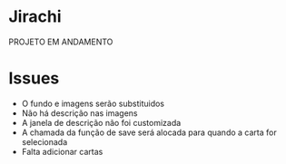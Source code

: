 # Jirachi

PROJETO EM ANDAMENTO

# Issues
- O fundo e imagens serão substituidos
- Não há descrição nas imagens
- A janela de descrição não foi customizada
- A chamada da função de save será alocada para quando a carta for selecionada
- Falta adicionar cartas
